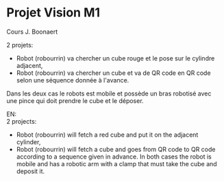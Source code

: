 # Projet Vision M1
Cours J. Boonaert  
  
2 projets: 
- Robot (robourrin) va chercher un cube rouge et le pose sur le cylindre adjacent,  
- Robot (robourrin) va chercher un cube et va de QR code en QR code selon une séquence donnée à l'avance.  
  
Dans les deux cas le robots est mobile et possède un bras robotisé avec une pince qui doit prendre le cube et le déposer.

EN:  
2 projects: 
- Robot (robourrin) will fetch a red cube and put it on the adjacent cylinder,  
- Robot (robourrin) will fetch a cube and goes from QR code to QR code according to a sequence given in advance. In both cases the robot is mobile and has a robotic arm with a clamp that must take the cube and deposit it.
